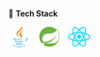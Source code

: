 🧰 **Tech Stack**

<p align="left">
  <img src="assets/java.png" style="width: 40px; border-radius: 50%; margin-right: 10px;" />
  <img src="assets/spring.png" style="width: 40px; border-radius: 50%; margin-right: 10px;" />
  <img src="assets/react.png" style="width: 40px; border-radius: 50%;" />
</p>
